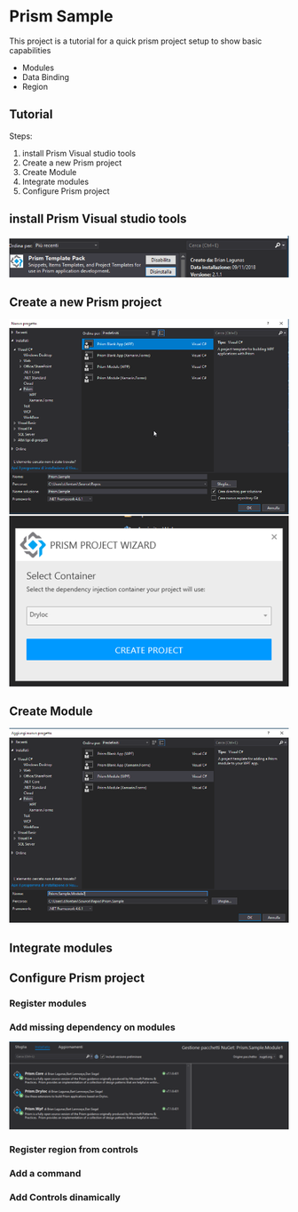 # Prism Sample
This project is a tutorial for a quick prism project setup to show basic capabilities
- Modules
- Data Binding
- Region

## Tutorial
Steps:

1. install Prism Visual studio tools
2. Create a new Prism project
4. Create Module
5. Integrate modules
6. Configure Prism project 


## install Prism Visual studio tools
![](https://raw.githubusercontent.com/zeppaman/prism-wpf-tutorial/master/docs/2.install-plugin.png)
## Create a new Prism project
![](https://raw.githubusercontent.com/zeppaman/prism-wpf-tutorial/master/docs/0.add_blank_app.png)
![](https://raw.githubusercontent.com/zeppaman/prism-wpf-tutorial/master/docs/1.choose_di.png)
## Create Module
![](https://raw.githubusercontent.com/zeppaman/prism-wpf-tutorial/master/docs/4.addmodule.png)

## Integrate modules

## Configure Prism project 

### Register modules

### Add missing dependency on modules
![](https://raw.githubusercontent.com/zeppaman/prism-wpf-tutorial/master/docs/3.missingdependency.png)


### Register region from controls

### Add a command

### Add Controls dinamically


